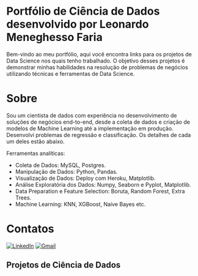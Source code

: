 # Portfólio de Ciência de Dados desenvolvido por Leonardo Meneghesso Faria

Bem-vindo ao meu portfólio, aqui você encontra links para os projetos de Data Science nos quais tenho trabalhado. O objetivo desses projetos é demonstrar minhas habilidades na resolução de problemas de negócios utilizando técnicas e ferramentas de Data Science.

# Sobre

Sou um cientista de dados com experiência no desenvolvimento de soluções de negócios end-to-end, desde a coleta de dados e criação de modelos de Machine Learning até a implementação em produção. Desenvolvi problemas de regressão e classificação. Os detalhes de cada um deles estão abaixo.

Ferramentas analíticas: 
- Coleta de Dados: MySQL, Postgres.
- Manipulação de Dados: Python, Pandas.
- Visualização de Dados: Deploy com Heroku, Matplotlib.
- Análise Exploratória dos Dados: Numpy, Seaborn e Pyplot, Matplotlib.
- Data Preparation e Feature Selection: Boruta, Random Forest, Extra Trees.
- Machine Learning: KNN, XGBoost, Naive Bayes etc.

# Contatos

[<img alt="LinkedIn" src="https://img.shields.io/badge/LinkedIn-0077B5?style=for-the-badge&logo=linkedin&logoColor=white"/>]([https://www.linkedin.com/in/djalmajunior07](https://www.linkedin.com/in/leonardo-meneghesso-faria-92553b155/))
[<img alt="Gmail" src = "https://img.shields.io/badge/Gmail-D14836?style=for-the-badge&logo=gmail&logoColor=white"/>](mailto:leofaria153@gmail.com)

## Projetos de Ciência de Dados


